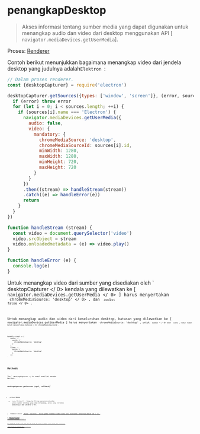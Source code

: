 # penangkapDesktop

> Akses informasi tentang sumber media yang dapat digunakan untuk menangkap audio dan video dari desktop menggunakan API [ ` navigator.mediaDevices.getUserMedia `].

Proses: [Renderer](../glossary.md#renderer-process)

Contoh berikut menunjukkan bagaimana menangkap video dari jendela desktop yang judulnya adalah`Elektron `:

```javascript
// Dalam proses renderer.
const {desktopCapturer} = require('electron')

desktopCapturer.getSources({types: ['window', 'screen']}, (error, sources) => {
  if (error) throw error
  for (let i = 0; i < sources.length; ++i) {
    if (sources[i].name === 'Electron') {
      navigator.mediaDevices.getUserMedia({
        audio: false,
        video: {
          mandatory: {
            chromeMediaSource: 'desktop',
            chromeMediaSourceId: sources[i].id,
            minWidth: 1280,
            maxWidth: 1280,
            minHeight: 720,
            maxHeight: 720
          }
        }
      })
      .then((stream) => handleStream(stream))
      .catch((e) => handleError(e))
      return
    }
  }
})

function handleStream (stream) {
  const video = document.querySelector('video')
  video.srcObject = stream
  video.onloadedmetadata = (e) => video.play()
}

function handleError (e) {
  console.log(e)
}
```

Untuk menangkap video dari sumber yang disediakan oleh ` desktopCapturer </ 0> kendala yang dilewatkan ke [ <code> navigator.mediaDevices.getUserMedia </ 0> ] harus menyertakan
 <code> chromeMediaSource: 'desktop' </ 0> , dan <code> audio: false </ 0> .</p>

<p>Untuk menangkap audio dan video dari keseluruhan desktop, batasan yang dilewatkan ke [ <code> navigator.mediaDevices.getUserMedia </ 0>] harus menyertakan <code> chromeMediaSource: 'desktop' </ 0>, untuk <code> audio < / 0> dan <code> video </ 0>, namun tidak boleh menyertakan batasan < 0> chromeMediaSourceId </ 0>.</p>

<pre><code class="javascript">kendala const = {
   audio: {
     wajib: {
       chromeMediaSource: 'desktop'
     }
   },
   video: {
     wajib: {
       chromeMediaSource: 'desktop'
     }
   }}
`</pre> 

## Methods

The ` desktopCapturer </ 0> modul memiliki metode berikut:</p>

<h3><code>desktopCapturer.getSources (opsi, callback)`</h3> 

* `pilihan` Benda 
  * `jenis `String [] - Kumpulan String yang mencantumkan jenis sumber desktop yang akan ditangkap, jenis yang tersedia adalah`layar `dan`jendela </ 0>.</li>
<li><code> thumbnail ukuran</ 0>  <a href="structures/size.md"> Ukuran </ 1> (opsional) - Ukuran gambar thumbnail sumber media harus diskalakan. Defaultnya adalah <code> 150 </ 0> x <code> 150 </ 0> .</li>
</ul></li>
<li><code>panggilan balik` Fungsi 
    * Kesalahan `kesalahan`
    *  sumber </ 0>  <a href="structures/desktop-capturer-source.md"> DesktopCapturerSource [] </ 1></li>
</ul></li>
</ul>

<p>Mulai mengumpulkan informasi tentang semua sumber media desktop yang tersedia, dan panggil <code> callback (kesalahan, sumber) </ 0> setelah selesai.</p>

<p><code> sources </ 0> adalah array dari <a href="structures/desktop-capturer-source.md"><code> objek DesktopCapturerSource </ 1> 
, masing-masing <code> DesktopCapturerSource </ 0> mewakili layar atau jendela individual yang dapat ditangkap.</p>